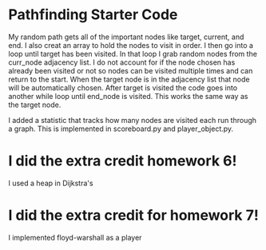 # Pathfinding Starter Code
My random path gets all of the important nodes like target, current, and end. I also creat an array to hold the nodes to visit in order. I then go into a loop until target has been visited. In that loop I grab random nodes from the curr_node adjacency list. I do not account for if the node chosen has already been visited or not so nodes can be visited multiple times and can return to the start. When the target node is in the adjacency list that node will be automatically chosen. After target is visited the code goes into another while loop until end_node is visited. This works the same way as the target node. 

I added a statistic that tracks how many nodes are visited each run through a graph. This is implemented in scoreboard.py and player_object.py. 

# I did the extra credit homework 6!
I used a heap in Dijkstra's


# I did the extra credit for homework 7!
I implemented floyd-warshall as a player